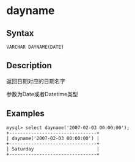 # dayname

## Syntax

`VARCHAR DAYNAME(DATE)`

## Description

返回日期对应的日期名字

参数为Date或者Datetime类型

## Examples

```
mysql> select dayname('2007-02-03 00:00:00');
+--------------------------------+
| dayname('2007-02-03 00:00:00') |
+--------------------------------+
| Saturday                       |
+--------------------------------+
```